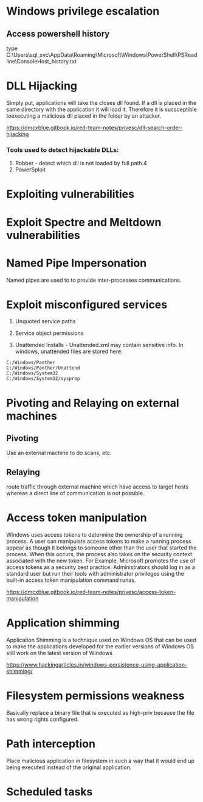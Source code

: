 # Windows privilege escalation

## Access powershell history
type C:\Users\sql_svc\AppData\Roaming\Microsoft\Windows\PowerShell\PSReadline\ConsoleHost_history.txt

# DLL Hijacking
Simply put, applications will take the closes dll found. If a dll is placed in the same directory with the application it will load it. Therefore it is sucsceptible toexecuting a malicious dll placed in the folder by an attacker.

https://dmcxblue.gitbook.io/red-team-notes/privesc/dll-search-order-hijacking

### Tools used to detect hijackable DLLs:
1. Robber - detect which dll is not loaded by full path.4
2. PowerSploit

# Exploiting vulnerabilities

# Exploit Spectre and Meltdown vulnerabilities

# Named Pipe Impersonation
Named pipes are used to to provide inter-processes communications.

# Exploit misconfigured services
1. Unquoted service paths
2. Service object permissions

3. Unattended Installs - Unattended.xml may contain sensitive info.
In windows, unattended files are stored here:
```
C:/Windows/Panther
C:/Windows/Panther/Unattend
C:/Windows/System32
C:/Windows/System32/sysprep
```

# Pivoting and Relaying on external machines

## Pivoting
Use an external machine to do scans, etc.

## Relaying
route traffic through external machine which have access to target hosts whereas a direct line of communication is not possible.

# Access token manipulation

Windows uses access tokens to determine the ownership of a running process. A user can manipulate access tokens to make a running process appear as though it belongs to someone other than the user that started the process. When this occurs, the process also takes on the security context associated with the new token. For Example, Microsoft promotes the use of access tokens as a security best practice. Administrators should log in as a standard user but run their tools with administrator privileges using the built-in access token manipulation command runas.

https://dmcxblue.gitbook.io/red-team-notes/privesc/access-token-manipulation


# Application shimming

Application Shimming is a technique used on Windows OS that can be used to make the applications developed for the earlier versions of Windows OS still work on the latest version of Windows

https://www.hackingarticles.in/windows-persistence-using-application-shimming/

# Filesystem permissions weakness

Basically replace a binary file that is executed as high-priv because the file has wrong rights configured.

# Path interception

Place malicious application in filesystem in such a way that it would end up being executed instead of the original application.

# Scheduled tasks




